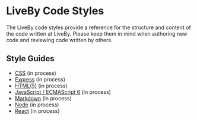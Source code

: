 # LiveBy Code Styles

The LiveBy code styles provide a reference for the structure and content of the
code written at LiveBy. Please keep them in mind when authoring new code and
reviewing code written by others.

## Style Guides

* [CSS](css.md) (in process)
* [Express](express.md) (in process)
* [HTML(5)](html.md) (in process)
* [JavaScript / ECMAScript 6](javascript.md) (in process)
* [Markdown](markdown.md) (in process)
* [Node](node.md) (in process)
* [React](react.md) (in process)
